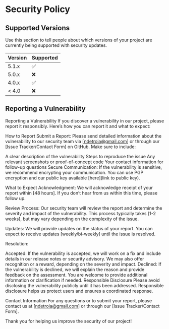 # Security Policy

## Supported Versions

Use this section to tell people about which versions of your project are
currently being supported with security updates.

| Version | Supported          |
| ------- | ------------------ |
| 5.1.x   | :white_check_mark: |
| 5.0.x   | :x:                |
| 4.0.x   | :white_check_mark: |
| < 4.0   | :x:                |

## Reporting a Vulnerability

Reporting a Vulnerability
If you discover a vulnerability in our project, please report it responsibly. Here’s how you can report it and what to expect:

How to Report
Submit a Report: Please send detailed information about the vulnerability to our security team via [ndetroia@gmail.com] or through our [Issue Tracker/Contact Form] on GitHub. Make sure to include:

A clear description of the vulnerability
Steps to reproduce the issue
Any relevant screenshots or proof-of-concept code
Your contact information for follow-up questions
Secure Communication: If the vulnerability is sensitive, we recommend encrypting your communication. You can use PGP encryption and our public key available [here](link to public key).

What to Expect
Acknowledgment: We will acknowledge receipt of your report within [48 hours]. If you don’t hear from us within this time, please follow up.

Review Process: Our security team will review the report and determine the severity and impact of the vulnerability. This process typically takes [1-2 weeks], but may vary depending on the complexity of the issue.

Updates: We will provide updates on the status of your report. You can expect to receive updates [weekly/bi-weekly] until the issue is resolved.

Resolution:

Accepted: If the vulnerability is accepted, we will work on a fix and include details in our release notes or security advisory. We may also offer recognition or a reward, depending on the severity and impact.
Declined: If the vulnerability is declined, we will explain the reason and provide feedback on the assessment. You are welcome to provide additional information or clarification if needed.
Responsible Disclosure
Please avoid disclosing the vulnerability publicly until it has been addressed. Responsible disclosure helps us protect users and ensures a coordinated response.

Contact Information
For any questions or to submit your report, please contact us at [ndetroia@gmail.com] or through our [Issue Tracker/Contact Form].

Thank you for helping us improve the security of our project!
